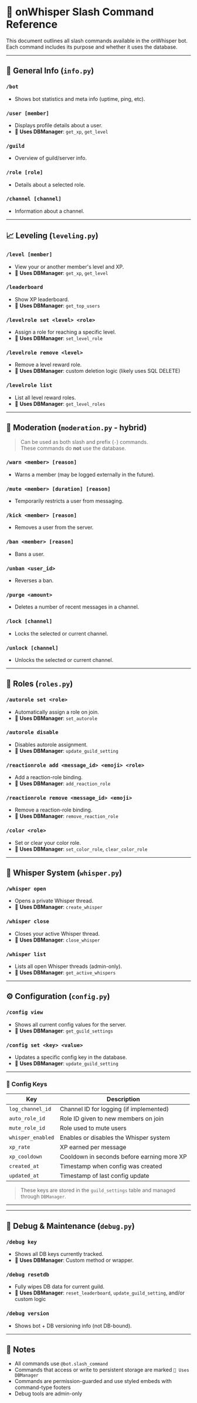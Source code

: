 # 📝 onWhisper Slash Command Reference

This document outlines all slash commands available in the onWhisper bot. Each command includes its purpose and whether it uses the database.

---

## 🧠 General Info (`info.py`)

### `/bot`
- Shows bot statistics and meta info (uptime, ping, etc).

### `/user [member]`
- Displays profile details about a user.
- 🧠 **Uses DBManager**: `get_xp`, `get_level`

### `/guild`
- Overview of guild/server info.

### `/role [role]`
- Details about a selected role.

### `/channel [channel]`
- Information about a channel.

---

## 📈 Leveling (`leveling.py`)

### `/level [member]`
- View your or another member's level and XP.
- 🧠 **Uses DBManager**: `get_xp`, `get_level`

### `/leaderboard`
- Show XP leaderboard.
- 🧠 **Uses DBManager**: `get_top_users`

### `/levelrole set <level> <role>`
- Assign a role for reaching a specific level.
- 🧠 **Uses DBManager**: `set_level_role`

### `/levelrole remove <level>`
- Remove a level reward role.
- 🧠 **Uses DBManager**: custom deletion logic (likely uses SQL DELETE)

### `/levelrole list`
- List all level reward roles.
- 🧠 **Uses DBManager**: `get_level_roles`

---

## 🔨 Moderation (`moderation.py` - hybrid)

> Can be used as both slash and prefix (`-`) commands.  
> These commands do **not** use the database.

### `/warn <member> [reason]`
- Warns a member (may be logged externally in the future).

### `/mute <member> [duration] [reason]`
- Temporarily restricts a user from messaging.

### `/kick <member> [reason]`
- Removes a user from the server.

### `/ban <member> [reason]`
- Bans a user.

### `/unban <user_id>`
- Reverses a ban.

### `/purge <amount>`
- Deletes a number of recent messages in a channel.

### `/lock [channel]`
- Locks the selected or current channel.

### `/unlock [channel]`
- Unlocks the selected or current channel.

---

## 👥 Roles (`roles.py`)

### `/autorole set <role>`
- Automatically assign a role on join.
- 🧠 **Uses DBManager**: `set_autorole`

### `/autorole disable`
- Disables autorole assignment.
- 🧠 **Uses DBManager**: `update_guild_setting`

### `/reactionrole add <message_id> <emoji> <role>`
- Add a reaction-role binding.
- 🧠 **Uses DBManager**: `add_reaction_role`

### `/reactionrole remove <message_id> <emoji>`
- Remove a reaction-role binding.
- 🧠 **Uses DBManager**: `remove_reaction_role`

### `/color <role>`
- Set or clear your color role.
- 🧠 **Uses DBManager**: `set_color_role`, `clear_color_role`

---

## 🤫 Whisper System (`whisper.py`)

### `/whisper open`
- Opens a private Whisper thread.
- 🧠 **Uses DBManager**: `create_whisper`

### `/whisper close`
- Closes your active Whisper thread.
- 🧠 **Uses DBManager**: `close_whisper`

### `/whisper list`
- Lists all open Whisper threads (admin-only).
- 🧠 **Uses DBManager**: `get_active_whispers`

---

## ⚙️ Configuration (`config.py`)

### `/config view`
- Shows all current config values for the server.
- 🧠 **Uses DBManager**: `get_guild_settings`

### `/config set <key> <value>`
- Updates a specific config key in the database.
- 🧠 **Uses DBManager**: `update_guild_setting`

---

### 🔑 Config Keys

| Key               | Description                                      |
|------------------|--------------------------------------------------|
| `log_channel_id`  | Channel ID for logging (if implemented)         |
| `auto_role_id`    | Role ID given to new members on join            |
| `mute_role_id`    | Role used to mute users                         |
| `whisper_enabled` | Enables or disables the Whisper system          |
| `xp_rate`         | XP earned per message                           |
| `xp_cooldown`     | Cooldown in seconds before earning more XP      |
| `created_at`      | Timestamp when config was created               |
| `updated_at`      | Timestamp of last config update                 |

> These keys are stored in the `guild_settings` table and managed through `DBManager`.

---



---

## 🧪 Debug & Maintenance (`debug.py`)

### `/debug key`
- Shows all DB keys currently tracked.
- 🧠 **Uses DBManager**: Custom method or wrapper.

### `/debug resetdb`
- Fully wipes DB data for current guild.
- 🧠 **Uses DBManager**: `reset_leaderboard`, `update_guild_setting`, and/or custom logic

### `/debug version`
- Shows bot + DB versioning info (not DB-bound).

---

## 📌 Notes

- All commands use `@bot.slash_command`
- Commands that access or write to persistent storage are marked `🧠 Uses DBManager`
- Commands are permission-guarded and use styled embeds with command-type footers
- Debug tools are admin-only



